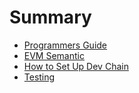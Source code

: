 # Summary

- [Programmers Guide](programmers_guide/Programmers-Guide.md)
- [EVM Semantic](evm_semantics.md)
- [How to Set Up Dev Chain](DEV_CHAIN.md)
- [Testing](TESTING.md)